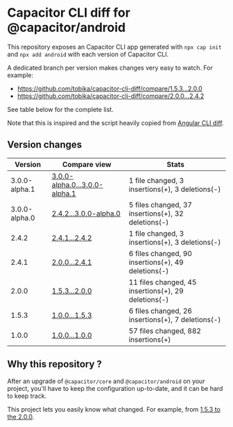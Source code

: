 # Capacitor CLI diff for @capacitor/android

This repository exposes an Capacitor CLI app generated with
`npx cap init` and `npx add android` with each version of Capacitor CLI.

A dedicated branch per version makes changes very easy
to watch. For example:

* https://github.com/tobika/capacitor-cli-diff/compare/1.5.3...2.0.0
* https://github.com/tobika/capacitor-cli-diff/compare/2.0.0...2.4.2

See table below for the complete list.

Note that this is inspired and the script heavily copied from [Angular CLI diff](https://github.com/cexbrayat/angular-cli-diff).

## Version changes

Version|Compare view|Stats
----|----|----
3.0.0-alpha.1|[3.0.0-alpha.0...3.0.0-alpha.1](https://github.com/tobika/capacitor-cli-diff/compare/3.0.0-alpha.0...3.0.0-alpha.1)| 1 file changed, 3 insertions(+), 3 deletions(-)
3.0.0-alpha.0|[2.4.2...3.0.0-alpha.0](https://github.com/tobika/capacitor-cli-diff/compare/2.4.2...3.0.0-alpha.0)| 5 files changed, 37 insertions(+), 32 deletions(-)
2.4.2|[2.4.1...2.4.2](https://github.com/tobika/capacitor-cli-diff/compare/2.4.1...2.4.2)| 1 file changed, 3 insertions(+), 3 deletions(-)
2.4.1|[2.0.0...2.4.1](https://github.com/tobika/capacitor-cli-diff/compare/2.0.0...2.4.1)| 6 files changed, 90 insertions(+), 49 deletions(-)
2.0.0|[1.5.3...2.0.0](https://github.com/tobika/capacitor-cli-diff/compare/1.5.3...2.0.0)| 11 files changed, 45 insertions(+), 29 deletions(-)
1.5.3|[1.0.0...1.5.3](https://github.com/tobika/capacitor-cli-diff/compare/1.0.0...1.5.3)| 6 files changed, 26 insertions(+), 7 deletions(-)
1.0.0|[1.0.0...1.0.0](https://github.com/tobika/capacitor-cli-diff/compare/1.0.0...1.0.0)| 57 files changed, 882 insertions(+)


## Why this repository ?

After an upgrade of `@capacitor/core` and `@capacitor/android` on your project, you'll have to keep the configuration up-to-date, and it can be hard to keep track.

This project lets you easily know what changed. For example, from
[1.5.3 to the 2.0.0](https://github.com/tobika/capacitor-cli-diff/compare/1.5.3...2.0.0).
